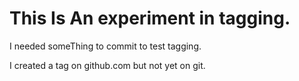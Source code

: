 # This Is An experiment in tagging.

I needed someThing to commit to test tagging.

I created a tag on github.com but not yet on git.

